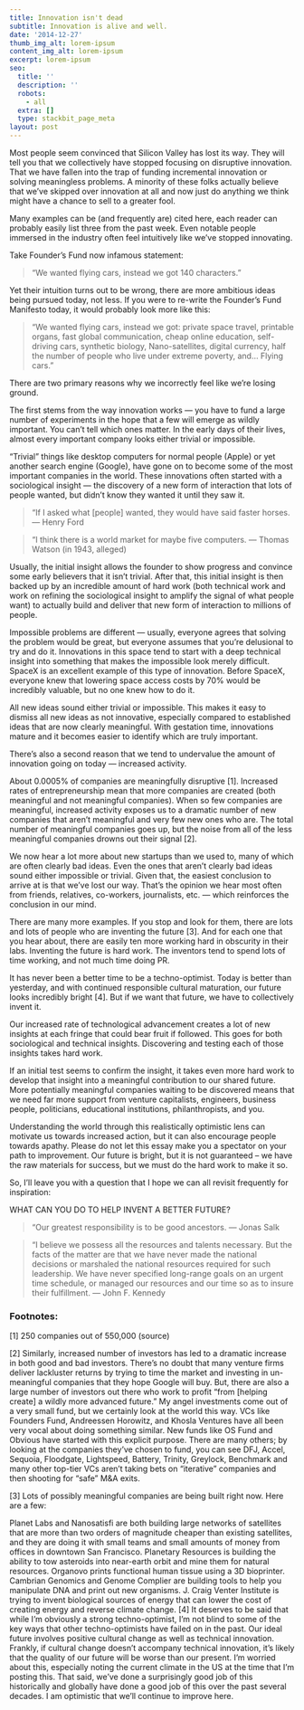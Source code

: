 ```yaml
---
title: Innovation isn't dead
subtitle: Innovation is alive and well.
date: '2014-12-27'
thumb_img_alt: lorem-ipsum
content_img_alt: lorem-ipsum
excerpt: lorem-ipsum
seo:
  title: ''
  description: ''
  robots:
    - all
  extra: []
  type: stackbit_page_meta
layout: post
---
```

Most people seem convinced that Silicon Valley has lost its way. They will tell you that we collectively have stopped focusing on disruptive innovation. That we have fallen into the trap of funding incremental innovation or solving meaningless problems. A minority of these folks actually believe that we’ve skipped over innovation at all and now just do anything we think might have a chance to sell to a greater fool.

Many examples can be (and frequently are) cited here, each reader can probably easily list three from the past week. Even notable people immersed in the industry often feel intuitively like we’ve stopped innovating.

Take Founder’s Fund now infamous statement:

> “We wanted flying cars, instead we got 140 characters.”

Yet their intuition turns out to be wrong, there are more ambitious ideas being pursued today, not less. If you were to re-write the Founder’s Fund Manifesto today, it would probably look more like this:

> “We wanted flying cars, instead we got: private space travel, printable organs, fast global communication, cheap online education, self-driving cars, synthetic biology, Nano-satellites, digital currency, half the number of people who live under extreme poverty, and… Flying cars.”

There are two primary reasons why we incorrectly feel like we’re losing ground.

The first stems from the way innovation works — you have to fund a large number of experiments in the hope that a few will emerge as wildly important. You can’t tell which ones matter. In the early days of their lives, almost every important company looks either trivial or impossible.

“Trivial” things like desktop computers for normal people (Apple) or yet another search engine (Google), have gone on to become some of the most important companies in the world. These innovations often started with a sociological insight — the discovery of a new form of interaction that lots of people wanted, but didn’t know they wanted it until they saw it.

> “If I asked what \[people] wanted, they would have said faster horses.
> — Henry Ford

> “I think there is a world market for maybe five computers.
> — Thomas Watson (in 1943, alleged)

Usually, the initial insight allows the founder to show progress and convince some early believers that it isn’t trivial. After that, this initial insight is then backed up by an incredible amount of hard work (both technical work and work on refining the sociological insight to amplify the signal of what people want) to actually build and deliver that new form of interaction to millions of people.

Impossible problems are different — usually, everyone agrees that solving the problem would be great, but everyone assumes that you’re delusional to try and do it. Innovations in this space tend to start with a deep technical insight into something that makes the impossible look merely difficult. SpaceX is an excellent example of this type of innovation. Before SpaceX, everyone knew that lowering space access costs by 70% would be incredibly valuable, but no one knew how to do it.

All new ideas sound either trivial or impossible. This makes it easy to dismiss all new ideas as not innovative, especially compared to established ideas that are now clearly meaningful. With gestation time, innovations mature and it becomes easier to identify which are truly important.

There’s also a second reason that we tend to undervalue the amount of innovation going on today — increased activity.

About 0.0005% of companies are meaningfully disruptive \[1]. Increased rates of entrepreneurship mean that more companies are created (both meaningful and not meaningful companies). When so few companies are meaningful, increased activity exposes us to a dramatic number of new companies that aren’t meaningful and very few new ones who are. The total number of meaningful companies goes up, but the noise from all of the less meaningful companies drowns out their signal \[2].

We now hear a lot more about new startups than we used to, many of which are often clearly bad ideas. Even the ones that aren’t clearly bad ideas sound either impossible or trivial. Given that, the easiest conclusion to arrive at is that we’ve lost our way. That’s the opinion we hear most often from friends, relatives, co-workers, journalists, etc. — which reinforces the conclusion in our mind.

There are many more examples. If you stop and look for them, there are lots and lots of people who are inventing the future \[3]. And for each one that you hear about, there are easily ten more working hard in obscurity in their labs. Inventing the future is hard work. The inventors tend to spend lots of time working, and not much time doing PR.

It has never been a better time to be a techno-optimist. Today is better than yesterday, and with continued responsible cultural maturation, our future looks incredibly bright \[4]. But if we want that future, we have to collectively invent it.

Our increased rate of technological advancement creates a lot of new insights at each fringe that could bear fruit if followed. This goes for both sociological and technical insights. Discovering and testing each of those insights takes hard work.

If an initial test seems to confirm the insight, it takes even more hard work to develop that insight into a meaningful contribution to our shared future. More potentially meaningful companies waiting to be discovered means that we need far more support from venture capitalists, engineers, business people, politicians, educational institutions, philanthropists, and you.

Understanding the world through this realistically optimistic lens can motivate us towards increased action, but it can also encourage people towards apathy. Please do not let this essay make you a spectator on your path to improvement. Our future is bright, but it is not guaranteed – we have the raw materials for success, but we must do the hard work to make it so.

So, I’ll leave you with a question that I hope we can all revisit frequently for inspiration:

WHAT CAN YOU DO TO HELP INVENT A BETTER FUTURE?

> “Our greatest responsibility is to be good ancestors.
> — Jonas Salk

> “I believe we possess all the resources and talents necessary. But the facts of the matter are that we have never made the national decisions or marshaled the national resources required for such leadership. We have never specified long-range goals on an urgent time schedule, or managed our resources and our time so as to insure their fulfillment.
> — John F. Kennedy

### Footnotes:

\[1]  250 companies out of 550,000 (source)

\[2]  Similarly, increased number of investors has led to a dramatic increase in both good and bad investors. There’s no doubt that many venture firms deliver lackluster returns by trying to time the market and investing in un-meaningful companies that they hope Google will buy. But, there are also a large number of investors out there who work to profit “from \[helping create] a wildly more advanced future.” My angel investments come out of a very small fund, but we certainly look at the world this way. VCs like Founders Fund, Andreessen Horowitz, and Khosla Ventures have all been very vocal about doing something similar. New funds like OS Fund and Obvious have started with this explicit purpose. There are many others; by looking at the companies they’ve chosen to fund, you can see DFJ, Accel, Sequoia, Floodgate, Lightspeed, Battery, Trinity, Greylock, Benchmark and many other top-tier VCs aren’t taking bets on “iterative” companies and then shooting for “safe” M\&A exits.

\[3] Lots of possibly meaningful companies are being built right now. Here are a few:

Planet Labs and Nanosatisfi are both building large networks of satellites that are more than two orders of magnitude cheaper than existing satellites, and they are doing it with small teams and small amounts of money from offices in downtown San Francisco.
Planetary Resources is building the ability to tow asteroids into near-earth orbit and mine them for natural resources.
Organovo prints functional human tissue using a 3D bioprinter.
Cambrian Genomics and Genome Complier are building tools to help you manipulate DNA and print out new organisms.
J. Craig Venter Institute is trying to invent biological sources of energy that can lower the cost of creating energy and reverse climate change.
\[4] It deserves to be said that while I’m obviously a strong techno-optimist, I’m not blind to some of the key ways that other techno-optimists have failed on in the past. Our ideal future involves positive cultural change as well as technical innovation. Frankly, if cultural change doesn’t accompany technical innovation, it’s likely that the quality of our future will be worse than our present. I’m worried about this, especially noting the current climate in the US at the time that I’m posting this. That said, we’ve done a surprisingly good job of this historically and globally have done a good job of this over the past several decades. I am optimistic that we’ll continue to improve here.
